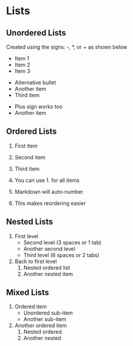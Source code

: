 # Lists  
## Unordered Lists  
 Created using the signs: -, *, or + as shown below  
- Item 1
- Item 2
- Item 3

* Alternative bullet
* Another item
* Third item

+ Plus sign works too
+ Another item

## Ordered Lists
1. First item
2. Second item
3. Third item

1. You can use 1. for all items
1. Markdown will auto-number
1. This makes reordering easier

## Nested Lists
1. First level
   - Second level (3 spaces or 1 tab)
   - Another second level
   - Third level (6 spaces or 2 tabs)
2. Back to first level
   1. Nested ordered list
   2. Another nested item

## Mixed Lists
1. Ordered item
   - Unordered sub-item
   - Another sub-item
2. Another ordered item
   1. Nested ordered
   2. Another nested